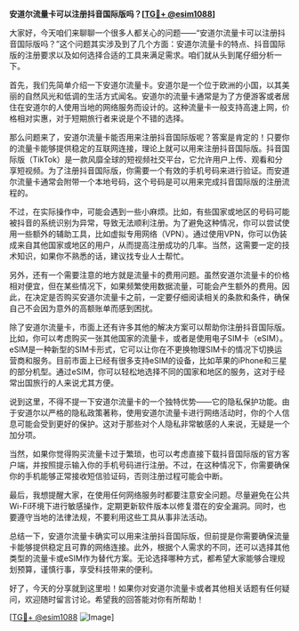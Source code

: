 **安道尔流量卡可以注册抖音国际版吗？[[TG💪+ @esim1088](https://t.me/s/esim1088)]**

大家好，今天咱们来聊聊一个很多人都关心的问题——“安道尔流量卡可以注册抖音国际版吗？”这个问题其实涉及到了几个方面：安道尔流量卡的特点、抖音国际版的注册要求以及如何选择合适的工具来满足需求。咱们就从头到尾仔细分析一下。

首先，我们先简单介绍一下安道尔流量卡。安道尔是一个位于欧洲的小国，以其美丽的自然风光和低调的生活方式闻名。安道尔的流量卡通常是为了方便游客或者居住在安道尔的人使用当地的网络服务而设计的。这种流量卡一般支持高速上网，价格相对实惠，对于短期旅行者来说是个不错的选择。

那么问题来了，安道尔流量卡能否用来注册抖音国际版呢？答案是肯定的！只要你的流量卡能够提供稳定的互联网连接，理论上就可以用来注册抖音国际版。抖音国际版（TikTok）是一款风靡全球的短视频社交平台，它允许用户上传、观看和分享短视频。为了注册抖音国际版，你需要一个有效的手机号码来进行验证。而安道尔流量卡通常会附带一个本地号码，这个号码是可以用来完成抖音国际版的注册流程的。

不过，在实际操作中，可能会遇到一些小麻烦。比如，有些国家或地区的号码可能被抖音的系统识别为异常，导致无法顺利注册。为了避免这种情况，你可以尝试使用一些额外的辅助工具，比如虚拟专用网络（VPN）。通过使用VPN，你可以伪装成来自其他国家或地区的用户，从而提高注册成功的几率。当然，这需要一定的技术知识，如果你不熟悉的话，建议找专业人士帮忙。

另外，还有一个需要注意的地方就是流量卡的费用问题。虽然安道尔流量卡的价格相对便宜，但在某些情况下，如果频繁使用数据流量，可能会产生额外的费用。因此，在决定是否购买安道尔流量卡之前，一定要仔细阅读相关的条款和条件，确保自己不会因为意外的高额账单而感到困扰。

除了安道尔流量卡，市面上还有许多其他的解决方案可以帮助你注册抖音国际版。比如，你可以考虑购买一张其他国家的流量卡，或者是使用电子SIM卡（eSIM）。eSIM是一种新型的SIM卡形式，它可以让你在不更换物理SIM卡的情况下切换运营商和服务。目前市面上已经有很多支持eSIM的设备，比如苹果的iPhone和三星的部分机型。通过eSIM，你可以轻松地选择不同的国家和地区的服务，这对于经常出国旅行的人来说尤其方便。

说到这里，不得不提一下安道尔流量卡的一个独特优势——它的隐私保护功能。由于安道尔以严格的隐私政策著称，使用安道尔流量卡进行网络活动时，你的个人信息可能会受到更好的保护。这对于那些对个人隐私非常敏感的人来说，无疑是一个加分项。

当然，如果你觉得购买流量卡过于繁琐，也可以考虑直接下载抖音国际版的官方客户端，并按照提示输入你的手机号码进行注册。不过，在这种情况下，你需要确保你的手机能够正常接收短信验证码，否则注册过程可能会中断。

最后，我想提醒大家，在使用任何网络服务时都要注意安全问题。尽量避免在公共Wi-Fi环境下进行敏感操作，定期更新软件版本以修复潜在的安全漏洞。同时，也要遵守当地的法律法规，不要利用这些工具从事非法活动。

总结一下，安道尔流量卡确实可以用来注册抖音国际版，但前提是你需要确保流量卡能够提供稳定且可靠的网络连接。此外，根据个人需求的不同，还可以选择其他类型的流量卡或eSIM作为替代方案。无论选择哪种方式，都希望大家能够合理规划预算，谨慎行事，享受科技带来的便利。

好了，今天的分享就到这里啦！如果你对安道尔流量卡或者其他相关话题有任何疑问，欢迎随时留言讨论。希望我的回答能对你有所帮助！

[[TG💪+ @esim1088](https://t.me/s/esim1088) ![Image](https://i.postimg.cc/4NQfJmqS/Snipaste-2025-05-13-00-14-12.png)]